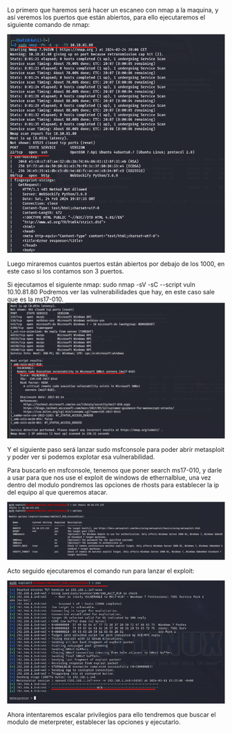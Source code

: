 Lo primero que haremos será hacer un escaneo con nmap a la maquina, y así veremos los puertos que están abiertos, para ello ejecutaremos el siguiente comando de nmap:


![Write_up_maquinas/img/img01.png](https://github.com/alvarobueno21/Hacking_Etico/blob/f259767006d1c404d3a2a7c39c825712c8525d33/Write_up_maquinas/img/img01.png)


Luego miraremos cuantos puertos están abiertos por debajo de los 1000, en este caso si los contamos son 3 puertos.

Si ejecutamos el siguiente nmap:
sudo nmap -sV -sC --script vuln 10.10.81.80
Podremos ver las vulnerabilidades que hay, en este caso sale que es la ms17-010.
![Write_up_maquinas/img/img02.png](https://github.com/alvarobueno21/Hacking_Etico/blob/2ac9c2a67197ee8bc1ba5eddac8a8cff1f773bd2/Write_up_maquinas/img/img02.png)

Y el siguiente paso será lanzar sudo msfconsole para poder abrir metasploit y poder ver si podemos explotar esa vulnerabilidad.

Para buscarlo en msfconsole, tenemos que poner search ms17-010, y darle a usar para que nos use el exploit de windows de ethernalblue, una vez dentro del modulo pondremos las opciones de rhosts para establecer la ip del equipo al que queremos atacar.

![Write_up_maquinas/img/img03.png](https://github.com/alvarobueno21/Hacking_Etico/blob/1c0510a273adb03677eaae8863f75474e48de8d0/Write_up_maquinas/img/img03.png)

Acto seguido ejecutaremos el comando run para lanzar el exploit:

![Write_up_maquinas/img/img03.png](https://github.com/alvarobueno21/Hacking_Etico/blob/1c0510a273adb03677eaae8863f75474e48de8d0/Write_up_maquinas/img/img06.png)

Ahora intentaremos escalar privilegios para ello tendremos que buscar el modulo de meterpreter, establecer las opciones y ejecutarlo.

